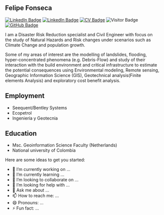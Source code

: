 ## Felipe Fonseca

[![LinkedIn Badge](https://img.shields.io/badge/My-LinkedIn-blue)](https://www.linkedin.com/in/felipefonsecasceng11/)
[![LinkedIn Badge](https://img.shields.io/badge/My-ResearchGate-brightgreen)](https://www.researchgate.net/profile/Felipe-Fonseca-6/)
[![CV Badge](https://img.shields.io/badge/My-CV-critical)]()
![Visitor Badge](https://visitor-badge.laobi.icu/badge?page_id=felwind14.felwind14)
[![GitHub Badge](https://img.shields.io/github/followers/felwind14?style=social)](https://github.com/felwind14?tab=followers)

I am a Disaster Risk Reduction specialist and Civil Engineer with focus on the study of Natural Hazards and Risk changes under scenarios such as Climate Change and population growth. 

Some of my areas of interest are the modelling of landslides, flooding, hyper-concentrated phenomena (e.g. Debris-Flow) and study of their interaction with the build environment and critical infrastructure to estimate the potential consequences using Environmental modeling, Remote sensing,  Geographic Information Science (GIS), Geotechnical analysis(Finite elements Analysis) and exploratory cost benefit analysis. 

## Employment 

- Seequent/Bentley Systems   
- Ecopetrol
- Ingeniería y Geotecnia 

## Education
- Msc. Geoinformation Science Faculty (Netherlands)
- National university of Colombia


Here are some ideas to get you started:

- 🔭 I’m currently working on ...
- 🌱 I’m currently learning ...
- 👯 I’m looking to collaborate on ...
- 🤔 I’m looking for help with ...
- 💬 Ask me about ...
- 📫 How to reach me: ...
- 😄 Pronouns: ...
- ⚡ Fun fact: ...

